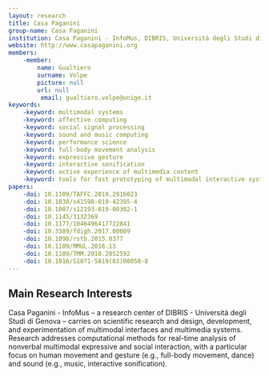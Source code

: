 ```yaml
---
layout: research
title: Casa Paganini
group-name: Casa Paganini
institution: Casa Paganini - InfoMus, DIBRIS, Università degli Studi di Genova
website: http://www.casapaganini.org
members: 
    -member: 
        name: Gualtiero
        surname: Volpe
        picture: null
        url: null
		 email: gualtiero.volpe@unige.it
keywords: 
    -keyword: multimodal systems
    -keyword: affective computing
    -keyword: social signal processing
    -keyword: sound and music computing
    -keyword: performance science
    -keyword: full-body movement analysis
    -keyword: expressive gesture
    -keyword: interactive sonification
    -keyword: active experience of multimedia content
    -keyword: tools for fast prototyping of multimodal interactive systems
papers: 
    -doi: 10.1109/TAFFC.2019.2916023
    -doi: 10.1038/s41598-019-42395-4
    -doi: 10.1007/s12193-019-00302-1
    -doi: 10.1145/3132369
    -doi: 10.1177/1046496417722841 
    -doi: 10.3389/fdigh.2017.00009
    -doi: 10.1098/rstb.2015.0377
    -doi: 10.1109/MMUL.2016.13
    -doi: 10.1109/TMM.2010.2052592
    -doi: 10.1016/S1071-5819(03)00050-8
---
```



## Main Research Interests
Casa Paganini - InfoMus –  a research center of DIBRIS - Università degli Studi di Genova – carries on scientific research and design, development, and experimentation of multimodal interfaces and multimedia systems. Research addresses computational methods for real-time analysis of nonverbal multimodal expressive and social interaction, with a particular focus on human movement and gesture (e.g., full-body movement, dance) and sound (e.g., music, interactive sonification).